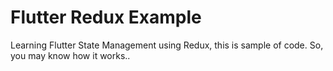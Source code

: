 # Flutter Redux Example

Learning Flutter State Management using Redux, this is sample of code. So, you may know how it works..
